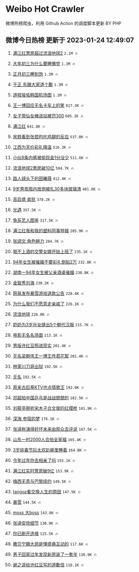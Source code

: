 # Weibo Hot Crawler 



微博热榜爬虫，利用 Github Action 的调度脚本更新 BY PHP 


## 微博今日热榜 更新于 2023-01-24 12:49:07 
1. [满江红票房超过流浪地球2](https://s.weibo.com/weibo?q=%23%E6%BB%A1%E6%B1%9F%E7%BA%A2%E7%A5%A8%E6%88%BF%E8%B6%85%E8%BF%87%E6%B5%81%E6%B5%AA%E5%9C%B0%E7%90%832%23&t=31&band_rank=1&Refer=top) `2.1M 🔥` 

1. [大年初三为什么要睡懒觉](https://s.weibo.com/weibo?q=%23%E5%A4%A7%E5%B9%B4%E5%88%9D%E4%B8%89%E4%B8%BA%E4%BB%80%E4%B9%88%E8%A6%81%E7%9D%A1%E6%87%92%E8%A7%89%23&t=31&band_rank=2&Refer=top) `1.3M 🔥` 

1. [正月初三睡到饱](https://s.weibo.com/weibo?q=%23%E6%AD%A3%E6%9C%88%E5%88%9D%E4%B8%89%E7%9D%A1%E5%88%B0%E9%A5%B1%23&t=31&band_rank=3&Refer=top) `1.3M 🔥` 

1. [于正 先跟大家道个歉](https://s.weibo.com/weibo?q=%E4%BA%8E%E6%AD%A3%20%E5%85%88%E8%B7%9F%E5%A4%A7%E5%AE%B6%E9%81%93%E4%B8%AA%E6%AD%89&t=31&band_rank=4&Refer=top) `1.3M 🔥` 

1. [道枝骏佑韩国机场图](https://s.weibo.com/weibo?q=%23%E9%81%93%E6%9E%9D%E9%AA%8F%E4%BD%91%E9%9F%A9%E5%9B%BD%E6%9C%BA%E5%9C%BA%E5%9B%BE%23&t=31&band_rank=5&Refer=top) `1.1M 🔥` 

1. [王一博回应无名卡车上的笑](https://s.weibo.com/weibo?q=%23%E7%8E%8B%E4%B8%80%E5%8D%9A%E5%9B%9E%E5%BA%94%E6%97%A0%E5%90%8D%E5%8D%A1%E8%BD%A6%E4%B8%8A%E7%9A%84%E7%AC%91%23&t=31&band_rank=6&Refer=top) `817.3K 🔥` 

1. [女子带仙女棒进站被罚300](https://s.weibo.com/weibo?q=%23%E5%A5%B3%E5%AD%90%E5%B8%A6%E4%BB%99%E5%A5%B3%E6%A3%92%E8%BF%9B%E7%AB%99%E8%A2%AB%E7%BD%9A300%23&t=31&band_rank=7&Refer=top) `685.1K 🔥` 

1. [满江红](https://s.weibo.com/weibo?q=%E6%BB%A1%E6%B1%9F%E7%BA%A2&t=31&band_rank=8&Refer=top) `641.8K 🔥` 

1. [宋轶看到张若昀吃鸡腿的反应](https://s.weibo.com/weibo?q=%23%E5%AE%8B%E8%BD%B6%E7%9C%8B%E5%88%B0%E5%BC%A0%E8%8B%A5%E6%98%80%E5%90%83%E9%B8%A1%E8%85%BF%E7%9A%84%E5%8F%8D%E5%BA%94%23&t=31&band_rank=9&Refer=top) `537.0K 🔥` 

1. [江西为天价彩礼降温](https://s.weibo.com/weibo?q=%23%E6%B1%9F%E8%A5%BF%E4%B8%BA%E5%A4%A9%E4%BB%B7%E5%BD%A9%E7%A4%BC%E9%99%8D%E6%B8%A9%23&t=31&band_rank=10&Refer=top) `516.3K 🔥` 

1. [小伙8条内裤被偷现金1分没少](https://s.weibo.com/weibo?q=%23%E5%B0%8F%E4%BC%998%E6%9D%A1%E5%86%85%E8%A3%A4%E8%A2%AB%E5%81%B7%E7%8E%B0%E9%87%911%E5%88%86%E6%B2%A1%E5%B0%91%23&t=31&band_rank=11&Refer=top) `511.6K 🔥` 

1. [流浪地球2票房破10亿](https://s.weibo.com/weibo?q=%23%E6%B5%81%E6%B5%AA%E5%9C%B0%E7%90%832%E7%A5%A8%E6%88%BF%E7%A0%B410%E4%BA%BF%23&t=31&band_rank=12&Refer=top) `504.7K 🔥` 

1. [路人镜头下的田曦薇](https://s.weibo.com/weibo?q=%23%E8%B7%AF%E4%BA%BA%E9%95%9C%E5%A4%B4%E4%B8%8B%E7%9A%84%E7%94%B0%E6%9B%A6%E8%96%87%23&t=31&band_rank=13&Refer=top) `412.4K 🔥` 

1. [9岁男孩瓶内放炮被扎30多块玻璃渣](https://s.weibo.com/weibo?q=%239%E5%B2%81%E7%94%B7%E5%AD%A9%E7%93%B6%E5%86%85%E6%94%BE%E7%82%AE%E8%A2%AB%E6%89%8E30%E5%A4%9A%E5%9D%97%E7%8E%BB%E7%92%83%E6%B8%A3%23&t=31&band_rank=14&Refer=top) `401.8K 🔥` 

1. [高启盛 疯批](https://s.weibo.com/weibo?q=%E9%AB%98%E5%90%AF%E7%9B%9B%20%E7%96%AF%E6%89%B9&t=31&band_rank=15&Refer=top) `378.2K 🔥` 

1. [光遇](https://s.weibo.com/weibo?q=%E5%85%89%E9%81%87&t=31&band_rank=16&Refer=top) `357.5K 🔥` 

1. [兔系艺人图鉴](https://s.weibo.com/weibo?q=%23%E5%85%94%E7%B3%BB%E8%89%BA%E4%BA%BA%E5%9B%BE%E9%89%B4%23&t=31&band_rank=17&Refer=top) `317.5K 🔥` 

1. [满江红我和我的塑料同事特辑](https://s.weibo.com/weibo?q=%23%E6%BB%A1%E6%B1%9F%E7%BA%A2%E6%88%91%E5%92%8C%E6%88%91%E7%9A%84%E5%A1%91%E6%96%99%E5%90%8C%E4%BA%8B%E7%89%B9%E8%BE%91%23&t=31&band_rank=18&Refer=top) `285.9K 🔥` 

1. [张颂文 角色魅力](https://s.weibo.com/weibo?q=%E5%BC%A0%E9%A2%82%E6%96%87%20%E8%A7%92%E8%89%B2%E9%AD%85%E5%8A%9B&t=31&band_rank=19&Refer=top) `284.7K 🔥` 

1. [喝不上酒的交警女婿开始上班了](https://s.weibo.com/weibo?q=%23%E5%96%9D%E4%B8%8D%E4%B8%8A%E9%85%92%E7%9A%84%E4%BA%A4%E8%AD%A6%E5%A5%B3%E5%A9%BF%E5%BC%80%E5%A7%8B%E4%B8%8A%E7%8F%AD%E4%BA%86%23&t=31&band_rank=20&Refer=top) `235.1K 🔥` 

1. [94年女生被催婚不要彩礼倒贴2万](https://s.weibo.com/weibo?q=%2394%E5%B9%B4%E5%A5%B3%E7%94%9F%E8%A2%AB%E5%82%AC%E5%A9%9A%E4%B8%8D%E8%A6%81%E5%BD%A9%E7%A4%BC%E5%80%92%E8%B4%B42%E4%B8%87%23&t=31&band_rank=21&Refer=top) `232.8K 🔥` 

1. [湖南一94年女生被父亲酒桌催婚](https://s.weibo.com/weibo?q=%23%E6%B9%96%E5%8D%97%E4%B8%8094%E5%B9%B4%E5%A5%B3%E7%94%9F%E8%A2%AB%E7%88%B6%E4%BA%B2%E9%85%92%E6%A1%8C%E5%82%AC%E5%A9%9A%23&t=31&band_rank=22&Refer=top) `230.8K 🔥` 

1. [金智秀刘海](https://s.weibo.com/weibo?q=%23%E9%87%91%E6%99%BA%E7%A7%80%E5%88%98%E6%B5%B7%23&t=31&band_rank=23&Refer=top) `230.2K 🔥` 

1. [网易发布暴雪游戏退款公告](https://s.weibo.com/weibo?q=%23%E7%BD%91%E6%98%93%E5%8F%91%E5%B8%83%E6%9A%B4%E9%9B%AA%E6%B8%B8%E6%88%8F%E9%80%80%E6%AC%BE%E5%85%AC%E5%91%8A%23&t=31&band_rank=24&Refer=top) `228.4K 🔥` 

1. [为什么我们不愿意走亲戚了](https://s.weibo.com/weibo?q=%23%E4%B8%BA%E4%BB%80%E4%B9%88%E6%88%91%E4%BB%AC%E4%B8%8D%E6%84%BF%E6%84%8F%E8%B5%B0%E4%BA%B2%E6%88%9A%E4%BA%86%23&t=31&band_rank=25&Refer=top) `226.1K 🔥` 

1. [流浪地球](https://s.weibo.com/weibo?q=%23%E6%B5%81%E6%B5%AA%E5%9C%B0%E7%90%83%23&t=31&band_rank=26&Refer=top) `226.0K 🔥` 

1. [奶奶为3岁孙女缝出5个朝代汉服](https://s.weibo.com/weibo?q=%23%E5%A5%B6%E5%A5%B6%E4%B8%BA3%E5%B2%81%E5%AD%99%E5%A5%B3%E7%BC%9D%E5%87%BA5%E4%B8%AA%E6%9C%9D%E4%BB%A3%E6%B1%89%E6%9C%8D%23&t=31&band_rank=27&Refer=top) `215.7K 🔥` 

1. [电影无名名场面](https://s.weibo.com/weibo?q=%23%E7%94%B5%E5%BD%B1%E6%97%A0%E5%90%8D%E5%90%8D%E5%9C%BA%E9%9D%A2%23&t=31&band_rank=28&Refer=top) `213.1K 🔥` 

1. [男版许红豆照进现实](https://s.weibo.com/weibo?q=%23%E7%94%B7%E7%89%88%E8%AE%B8%E7%BA%A2%E8%B1%86%E7%85%A7%E8%BF%9B%E7%8E%B0%E5%AE%9E%23&t=31&band_rank=29&Refer=top) `201.4K 🔥` 

1. [无名梁朝伟王一博王传君花絮](https://s.weibo.com/weibo?q=%23%E6%97%A0%E5%90%8D%E6%A2%81%E6%9C%9D%E4%BC%9F%E7%8E%8B%E4%B8%80%E5%8D%9A%E7%8E%8B%E4%BC%A0%E5%90%9B%E8%8A%B1%E7%B5%AE%23&t=31&band_rank=30&Refer=top) `201.4K 🔥` 

1. [林家川刀哥出狱](https://s.weibo.com/weibo?q=%23%E6%9E%97%E5%AE%B6%E5%B7%9D%E5%88%80%E5%93%A5%E5%87%BA%E7%8B%B1%23&t=31&band_rank=31&Refer=top) `192.5K 🔥` 

1. [无名](https://s.weibo.com/weibo?q=%E6%97%A0%E5%90%8D&t=31&band_rank=32&Refer=top) `192.5K 🔥` 

1. [原来古巨基KTV也点情歌王](https://s.weibo.com/weibo?q=%23%E5%8E%9F%E6%9D%A5%E5%8F%A4%E5%B7%A8%E5%9F%BAKTV%E4%B9%9F%E7%82%B9%E6%83%85%E6%AD%8C%E7%8E%8B%23&t=31&band_rank=33&Refer=top) `192.0K 🔥` 

1. [邓超拍中国乒乓是战战兢兢的](https://s.weibo.com/weibo?q=%23%E9%82%93%E8%B6%85%E6%8B%8D%E4%B8%AD%E5%9B%BD%E4%B9%92%E4%B9%93%E6%98%AF%E6%88%98%E6%88%98%E5%85%A2%E5%85%A2%E7%9A%84%23&t=31&band_rank=34&Refer=top) `182.5K 🔥` 

1. [刘筱亭掰折宋木子合文俊的红缨枪](https://s.weibo.com/weibo?q=%23%E5%88%98%E7%AD%B1%E4%BA%AD%E6%8E%B0%E6%8A%98%E5%AE%8B%E6%9C%A8%E5%AD%90%E5%90%88%E6%96%87%E4%BF%8A%E7%9A%84%E7%BA%A2%E7%BC%A8%E6%9E%AA%23&t=31&band_rank=35&Refer=top) `181.9K 🔥` 

1. [深海 参宿的梦](https://s.weibo.com/weibo?q=%E6%B7%B1%E6%B5%B7%20%E5%8F%82%E5%AE%BF%E7%9A%84%E6%A2%A6&t=31&band_rank=36&Refer=top) `176.1K 🔥` 

1. [张译称演得好坏未来由观众去评说](https://s.weibo.com/weibo?q=%23%E5%BC%A0%E8%AF%91%E7%A7%B0%E6%BC%94%E5%BE%97%E5%A5%BD%E5%9D%8F%E6%9C%AA%E6%9D%A5%E7%94%B1%E8%A7%82%E4%BC%97%E5%8E%BB%E8%AF%84%E8%AF%B4%23&t=31&band_rank=37&Refer=top) `167.5K 🔥` 

1. [山东一村2000人合拍全家福](https://s.weibo.com/weibo?q=%23%E5%B1%B1%E4%B8%9C%E4%B8%80%E6%9D%912000%E4%BA%BA%E5%90%88%E6%8B%8D%E5%85%A8%E5%AE%B6%E7%A6%8F%23&t=31&band_rank=38&Refer=top) `165.4K 🔥` 

1. [3岁娃春节玩太欢趴碗里睡着](https://s.weibo.com/weibo?q=%233%E5%B2%81%E5%A8%83%E6%98%A5%E8%8A%82%E7%8E%A9%E5%A4%AA%E6%AC%A2%E8%B6%B4%E7%A2%97%E9%87%8C%E7%9D%A1%E7%9D%80%23&t=31&band_rank=39&Refer=top) `164.8K 🔥` 

1. [今年过年你去相亲了吗](https://s.weibo.com/weibo?q=%23%E4%BB%8A%E5%B9%B4%E8%BF%87%E5%B9%B4%E4%BD%A0%E5%8E%BB%E7%9B%B8%E4%BA%B2%E4%BA%86%E5%90%97%23&t=31&band_rank=40&Refer=top) `155.1K 🔥` 

1. [满江红实时票房破9亿](https://s.weibo.com/weibo?q=%23%E6%BB%A1%E6%B1%9F%E7%BA%A2%E5%AE%9E%E6%97%B6%E7%A5%A8%E6%88%BF%E7%A0%B49%E4%BA%BF%23&t=31&band_rank=41&Refer=top) `153.9K 🔥` 

1. [梅西无意与巴黎续约](https://s.weibo.com/weibo?q=%23%E6%A2%85%E8%A5%BF%E6%97%A0%E6%84%8F%E4%B8%8E%E5%B7%B4%E9%BB%8E%E7%BB%AD%E7%BA%A6%23&t=31&band_rank=42&Refer=top) `149.5K 🔥` 

1. [tangoz看交换人生的原因](https://s.weibo.com/weibo?q=%23tangoz%E7%9C%8B%E4%BA%A4%E6%8D%A2%E4%BA%BA%E7%94%9F%E7%9A%84%E5%8E%9F%E5%9B%A0%23&t=31&band_rank=43&Refer=top) `147.5K 🔥` 

1. [暴雪](https://s.weibo.com/weibo?q=%E6%9A%B4%E9%9B%AA&t=31&band_rank=44&Refer=top) `144.5K 🔥` 

1. [moss 大boss](https://s.weibo.com/weibo?q=moss%20%E5%A4%A7boss&t=31&band_rank=45&Refer=top) `143.8K 🔥` 

1. [张译安欣细节](https://s.weibo.com/weibo?q=%23%E5%BC%A0%E8%AF%91%E5%AE%89%E6%AC%A3%E7%BB%86%E8%8A%82%23&t=31&band_rank=46&Refer=top) `130.9K 🔥` 

1. [你已断开连接](https://s.weibo.com/weibo?q=%E4%BD%A0%E5%B7%B2%E6%96%AD%E5%BC%80%E8%BF%9E%E6%8E%A5&t=31&band_rank=47&Refer=top) `125.5K 🔥` 

1. [撒贝宁魏大勋是懂盛典互动的](https://s.weibo.com/weibo?q=%23%E6%92%92%E8%B4%9D%E5%AE%81%E9%AD%8F%E5%A4%A7%E5%8B%8B%E6%98%AF%E6%87%82%E7%9B%9B%E5%85%B8%E4%BA%92%E5%8A%A8%E7%9A%84%23&t=31&band_rank=48&Refer=top) `117.6K 🔥` 

1. [男子回家过年发现新房装了一套半](https://s.weibo.com/weibo?q=%23%E7%94%B7%E5%AD%90%E5%9B%9E%E5%AE%B6%E8%BF%87%E5%B9%B4%E5%8F%91%E7%8E%B0%E6%96%B0%E6%88%BF%E8%A3%85%E4%BA%86%E4%B8%80%E5%A5%97%E5%8D%8A%23&t=31&band_rank=49&Refer=top) `110.9K 🔥` 

1. [谢之遥给许红豆写的道歉信](https://s.weibo.com/weibo?q=%23%E8%B0%A2%E4%B9%8B%E9%81%A5%E7%BB%99%E8%AE%B8%E7%BA%A2%E8%B1%86%E5%86%99%E7%9A%84%E9%81%93%E6%AD%89%E4%BF%A1%23&t=31&band_rank=50&Refer=top) `110.1K 🔥` 

